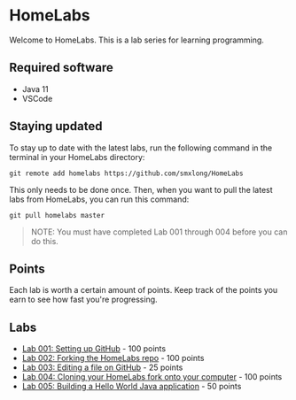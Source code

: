 # HomeLabs

Welcome to HomeLabs. This is a lab series for learning programming.

## Required software

* Java 11
* VSCode

## Staying updated

To stay up to date with the latest labs, run the following command in the terminal
in your HomeLabs directory:

```
git remote add homelabs https://github.com/smxlong/HomeLabs
```

This only needs to be done once. Then, when you want to pull the latest labs
from HomeLabs, you can run this command:

```
git pull homelabs master
```

> NOTE: You must have completed Lab 001 through 004 before you can do this.

## Points

Each lab is worth a certain amount of points. Keep track of the points
you earn to see how fast you're progressing.

## Labs

* [Lab 001: Setting up GitHub](./lab001/README.md) - 100 points
* [Lab 002: Forking the HomeLabs repo](./lab002/README.md) - 100 points
* [Lab 003: Editing a file on GitHub](./lab003/README.md) - 25 points
* [Lab 004: Cloning your HomeLabs fork onto your computer](./lab004/README.md) - 100 points
* [Lab 005: Building a Hello World Java application](./lab005/README.md) - 50 points

